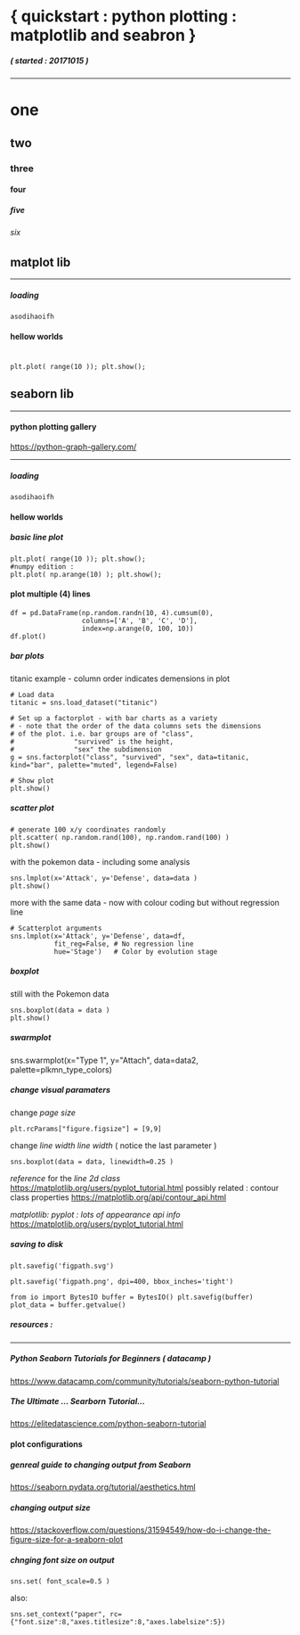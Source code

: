# { quickstart : python plotting : matplotlib and seabron }
##### ( started : 20171015 )
---------------------------------------


# one 

## two

### three

#### four

##### five

###### six 


## matplot lib
-------------------------------

##### loading 

    asodihaoifh


#### hellow worlds 

# 
    plt.plot( range(10 )); plt.show();




## seaborn lib
-------------------------------


#### python plotting gallery 
https://python-graph-gallery.com/

------------

##### loading 

    asodihaoifh


#### hellow worlds 

##### basic line plot
    plt.plot( range(10 )); plt.show();
    #numpy edition : 
    plt.plot( np.arange(10) ); plt.show();

#### plot multiple (4) lines
    df = pd.DataFrame(np.random.randn(10, 4).cumsum(0),
                      columns=['A', 'B', 'C', 'D'],
                      index=np.arange(0, 100, 10))
    df.plot()


##### bar plots

titanic example - column order indicates demensions in plot

    # Load data
    titanic = sns.load_dataset("titanic")

    # Set up a factorplot - with bar charts as a variety
    # - note that the order of the data columns sets the dimensions
    # of the plot. i.e. bar groups are of "class", 
    #               "survived" is the height, 
    #               "sex" the subdimension
    g = sns.factorplot("class", "survived", "sex", data=titanic, kind="bar", palette="muted", legend=False)
                       
    # Show plot
    plt.show()


##### scatter plot

    # generate 100 x/y coordinates randomly
    plt.scatter( np.random.rand(100), np.random.rand(100) )
    plt.show()

with the pokemon data - including some analysis

    sns.lmplot(x='Attack', y='Defense', data=data )
    plt.show()

more with the same data - now with colour coding but without regression line

    # Scatterplot arguments
    sns.lmplot(x='Attack', y='Defense', data=df,
               fit_reg=False, # No regression line
               hue='Stage')   # Color by evolution stage


##### boxplot

still with the Pokemon data

    sns.boxplot(data = data )
    plt.show()



##### swarmplot

sns.swarmplot(x="Type 1", y="Attach", data=data2, palette=plkmn_type_colors)




##### change visual paramaters

change *page size*

    plt.rcParams["figure.figsize"] = [9,9]


change *line width line width* ( notice the last parameter ) 

    sns.boxplot(data = data, linewidth=0.25 )


*reference* for the *line 2d class*
https://matplotlib.org/users/pyplot_tutorial.html
possibly related : contour class properties
https://matplotlib.org/api/contour_api.html

*matplotlib: pyplot : lots of appearance api info*
https://matplotlib.org/users/pyplot_tutorial.html


##### saving to disk

    plt.savefig('figpath.svg')

    plt.savefig('figpath.png', dpi=400, bbox_inches='tight')

    from io import BytesIO buffer = BytesIO() plt.savefig(buffer) plot_data = buffer.getvalue()




##### resources : 
-------------


##### Python Seaborn Tutorials for Beginners ( datacamp )
https://www.datacamp.com/community/tutorials/seaborn-python-tutorial

##### The Ultimate … Searborn Tutorial… 
https://elitedatascience.com/python-seaborn-tutorial



#### plot configurations

##### genreal guide to changing output from Seaborn 
https://seaborn.pydata.org/tutorial/aesthetics.html

##### changing output size 
https://stackoverflow.com/questions/31594549/how-do-i-change-the-figure-size-for-a-seaborn-plot

##### chnging font size on output
    sns.set( font_scale=0.5 )
also: 

    sns.set_context("paper", rc={"font.size":8,"axes.titlesize":8,"axes.labelsize":5})









